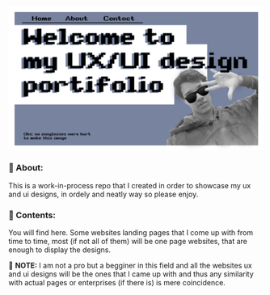 ![](/image-repo/Home.png)


### :page_facing_up: About:
This is a work-in-process repo that I created in order
to showcase my ux and ui designs, in ordely and neatly way
so please enjoy.


### :blue_book: Contents:
You will find here. Some websites landing pages that
I come up with from time to time, most (if not all of them)
will be one page websites, that are enough to display
the designs.

:pushpin: __NOTE:__ I am not a pro but a begginer in this field and
all the websites ux and ui designs will be the ones that
I came up with and thus any similarity with actual pages
or enterprises (if there is) is mere coincidence.